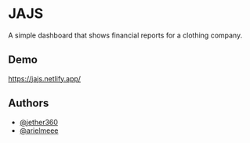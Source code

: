 
# JAJS

A simple dashboard that shows financial reports for a clothing company.

## Demo

https://jajs.netlify.app/

## Authors

- [@jether360](https://github.com/jether360)
- [@arielmeee](https://github.com/arielmeee)

